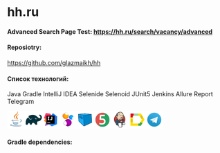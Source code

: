 # hh.ru
#### Advanced Search Page Test: https://hh.ru/search/vacancy/advanced </br>
#### Reposiotry:
https://github.com/glazmaikh/hh </br>

#### Список технологий:
Java Gradle IntelliJ IDEA Selenide Selenoid JUnit5 Jenkins Allure Report Telegram

![This is an image](/design/Java.png)![This is an image](/design/Gradle.png)![This is an image](/design/Intelij_IDEA.png)![This is an image](/design/Selenide.png)![This is an image](/design/Selenoid.png)![This is an image](/design/JUnit5.png)![This is an image](/design/Jenkins.png)![This is an image](/design/Allure_Report.png)![This is an image](/design/Telegram.png)

#### Gradle dependencies:
